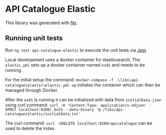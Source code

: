 # API Catalogue Elastic

This library was generated with [Nx](https://nx.dev).

## Running unit tests

Run `ng test api-catalogue-elastic` to execute the unit tests via [Jest](https://jestjs.io).

Local development uses a docker container for elasticsearch.
The `elastic.yml` sets up a docker container named `es01` and needs to be running.

For the initial setup the command: `docker-compose -f .\libs\api-catalogue\elastic\elastic.yml up` initiates the container which can then be managed through Docker.

After the `es01` is running it can be initialized with data from `initialData.json` using curl command:
`curl -H 'Content-Type: application/x-ndjson' -XPOST localhost:9200/_bulk --data-binary '@./libs/api-catalogue/elastic/initialData.txt'`

The curl command: `curl -XDELETE localhost:9200/apicatalogue` can be used to delete the index.
